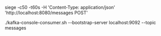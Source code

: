 siege -c50 -t60s -H 'Content-Type: application/json' 'http://localhost:8080/messages POST'

./kafka-console-consumer.sh --bootstrap-server localhost:9092 --topic messages
